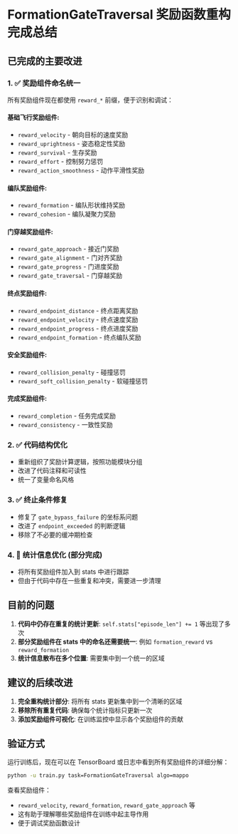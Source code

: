 # FormationGateTraversal 奖励函数重构完成总结

## 已完成的主要改进

### 1. ✅ 奖励组件命名统一
所有奖励组件现在都使用 `reward_*` 前缀，便于识别和调试：

#### 基础飞行奖励组件:
- `reward_velocity` - 朝向目标的速度奖励
- `reward_uprightness` - 姿态稳定性奖励  
- `reward_survival` - 生存奖励
- `reward_effort` - 控制努力惩罚
- `reward_action_smoothness` - 动作平滑性奖励

#### 编队奖励组件:
- `reward_formation` - 编队形状维持奖励
- `reward_cohesion` - 编队凝聚力奖励

#### 门穿越奖励组件:
- `reward_gate_approach` - 接近门奖励
- `reward_gate_alignment` - 门对齐奖励
- `reward_gate_progress` - 门进度奖励
- `reward_gate_traversal` - 门穿越奖励

#### 终点奖励组件:
- `reward_endpoint_distance` - 终点距离奖励
- `reward_endpoint_velocity` - 终点速度奖励
- `reward_endpoint_progress` - 终点进度奖励
- `reward_endpoint_formation` - 终点编队奖励

#### 安全奖励组件:
- `reward_collision_penalty` - 碰撞惩罚
- `reward_soft_collision_penalty` - 软碰撞惩罚

#### 完成奖励组件:
- `reward_completion` - 任务完成奖励
- `reward_consistency` - 一致性奖励

### 2. ✅ 代码结构优化
- 重新组织了奖励计算逻辑，按照功能模块分组
- 改进了代码注释和可读性
- 统一了变量命名风格

### 3. ✅ 终止条件修复
- 修复了 `gate_bypass_failure` 的坐标系问题
- 改进了 `endpoint_exceeded` 的判断逻辑
- 移除了不必要的缓冲期检查

### 4. 🔄 统计信息优化 (部分完成)
- 将所有奖励组件加入到 stats 中进行跟踪
- 但由于代码中存在一些重复和冲突，需要进一步清理

## 目前的问题
1. **代码中仍存在重复的统计更新**: `self.stats["episode_len"] += 1` 等出现了多次
2. **部分奖励组件在 stats 中的命名还需要统一**: 例如 `formation_reward` vs `reward_formation`
3. **统计信息散布在多个位置**: 需要集中到一个统一的区域

## 建议的后续改进
1. **完全重构统计部分**: 将所有 stats 更新集中到一个清晰的区域
2. **移除所有重复代码**: 确保每个统计指标只更新一次
3. **添加奖励组件可视化**: 在训练监控中显示各个奖励组件的贡献

## 验证方式
运行训练后，现在可以在 TensorBoard 或日志中看到所有奖励组件的详细分解：
```bash
python -u train.py task=FormationGateTraversal algo=mappo
```

查看奖励组件：
- `reward_velocity`, `reward_formation`, `reward_gate_approach` 等
- 这有助于理解哪些奖励组件在训练中起主导作用
- 便于调试奖励函数设计
